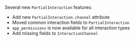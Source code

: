 Several new `PartialInteraction` features:
  - Add new `PartialInteraction.channel` attribute
  - Moved common interaction fields to `PartialInteraction`
  - `app_permissions` is now available for all interaction types
  - Add missing fields to `InteractionChannel`
